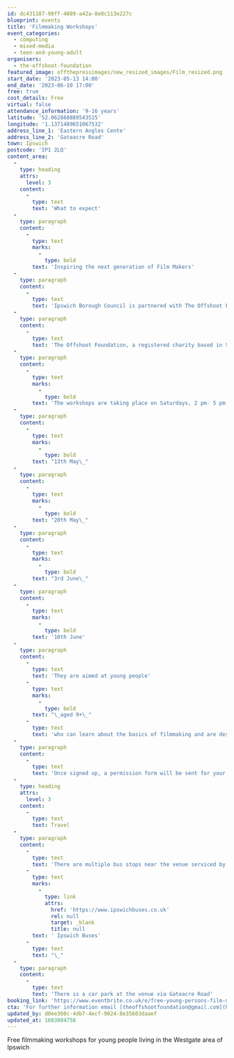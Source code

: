 ```yaml
---
id: dc431187-90ff-4089-a42a-8e8c113e227c
blueprint: events
title: 'Filmmaking Workshops'
event_categories:
  - computing
  - mixed-media
  - teen-and-young-adult
organisers:
  - the-offshoot-foundation
featured_image: offthepressimages/new_resized_images/Film_resized.png
start_date: '2023-05-13 14:00'
end_date: '2023-06-10 17:00'
free: true
cost_details: Free
virtual: false
attendance_information: '9-16 years'
latitude: '52.062860889543515'
longitude: '1.1371489651067532'
address_line_1: 'Eastern Angles Cente'
address_line_2: 'Gateacre Road'
town: Ipswich
postcode: 'IP1 2LQ'
content_area:
  -
    type: heading
    attrs:
      level: 3
    content:
      -
        type: text
        text: 'What to expect'
  -
    type: paragraph
    content:
      -
        type: text
        marks:
          -
            type: bold
        text: 'Inspiring the next generation of Film Makers'
  -
    type: paragraph
    content:
      -
        type: text
        text: 'Ipswich Borough Council is partnered with The Offshoot Foundation to fund a Film-Making Workshop for young people in Westgate, Ipswich.'
  -
    type: paragraph
    content:
      -
        type: text
        text: 'The Offshoot Foundation, a registered charity based in Suffolk, supports disadvantaged young people with Film-Making workshops that also help develop confidence, leadership, and teamwork skills.'
  -
    type: paragraph
    content:
      -
        type: text
        marks:
          -
            type: bold
        text: 'The workshops are taking place on Saturdays, 2 pm- 5 pm on:'
  -
    type: paragraph
    content:
      -
        type: text
        marks:
          -
            type: bold
        text: "13th May\_"
  -
    type: paragraph
    content:
      -
        type: text
        marks:
          -
            type: bold
        text: "20th May\_"
  -
    type: paragraph
    content:
      -
        type: text
        marks:
          -
            type: bold
        text: "3rd June\_"
  -
    type: paragraph
    content:
      -
        type: text
        marks:
          -
            type: bold
        text: '10th June'
  -
    type: paragraph
    content:
      -
        type: text
        text: 'They are aimed at young people'
      -
        type: text
        marks:
          -
            type: bold
        text: "\_aged 9+\_"
      -
        type: text
        text: 'who can learn about the basics of filmmaking and are designed to empower and inspire young people to develop life skills and raise aspirations by using creative media to reach their full potential.'
  -
    type: paragraph
    content:
      -
        type: text
        text: 'Once signed up, a permission form will be sent for your child to attend. This will need to be returned before the workshop commences.'
  -
    type: heading
    attrs:
      level: 3
    content:
      -
        type: text
        text: Travel
  -
    type: paragraph
    content:
      -
        type: text
        text: 'There are multiple bus stops near the venue serviced by'
      -
        type: text
        marks:
          -
            type: link
            attrs:
              href: 'https://www.ipswichbuses.co.uk'
              rel: null
              target: _blank
              title: null
        text: ' Ipswich Buses'
      -
        type: text
        text: "\_"
  -
    type: paragraph
    content:
      -
        type: text
        text: 'There is a car park at the venue via Gateacre Road'
booking_link: 'https://www.eventbrite.co.uk/e/free-young-persons-film-making-workshop-eastern-angles-ipswich-tickets-621863690037?aff=ebdssbdestsearch'
cta: 'For further information email [theoffshootfoundation@gmail.com](http://theoffshootfoundation@gmail.com)'
updated_by: d0ee360c-4db7-4ecf-9024-8e35603daaef
updated_at: 1683804758
---
```

Free filmmaking workshops for young people living in the Westgate area of Ipswich